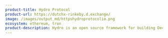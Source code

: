```yaml
---
product-title: Hydro Protocol
product-url: https://dutchx-rinkeby.d.exchange/
image: /images/output_md/httpshydroprotocolio.png
ecosystem: ethereum, tron
product-description: Hydro is an open source framework for building Decentralized Exchanges.
---
```

